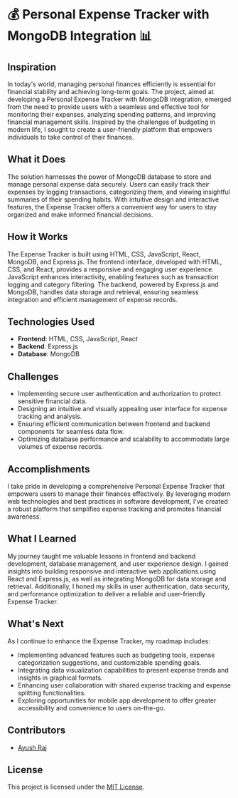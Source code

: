 # 💰 Personal Expense Tracker with MongoDB Integration 📊

## Inspiration

In today's world, managing personal finances efficiently is essential for financial stability and achieving long-term goals. The project, aimed at developing a Personal Expense Tracker with MongoDB integration, emerged from the need to provide users with a seamless and effective tool for monitoring their expenses, analyzing spending patterns, and improving financial management skills. Inspired by the challenges of budgeting in modern life, I sought to create a user-friendly platform that empowers individuals to take control of their finances.

## What it Does

The solution harnesses the power of MongoDB database to store and manage personal expense data securely. Users can easily track their expenses by logging transactions, categorizing them, and viewing insightful summaries of their spending habits. With intuitive design and interactive features, the Expense Tracker offers a convenient way for users to stay organized and make informed financial decisions.

## How it Works

The Expense Tracker is built using HTML, CSS, JavaScript, React, MongoDB, and Express.js. The frontend interface, developed with HTML, CSS, and React, provides a responsive and engaging user experience. JavaScript enhances interactivity, enabling features such as transaction logging and category filtering. The backend, powered by Express.js and MongoDB, handles data storage and retrieval, ensuring seamless integration and efficient management of expense records.

## Technologies Used

- **Frontend**: HTML, CSS, JavaScript, React
- **Backend**: Express.js
- **Database**: MongoDB
  
## Challenges

- Implementing secure user authentication and authorization to protect sensitive financial data.
- Designing an intuitive and visually appealing user interface for expense tracking and analysis.
- Ensuring efficient communication between frontend and backend components for seamless data flow.
- Optimizing database performance and scalability to accommodate large volumes of expense records.

## Accomplishments

I take pride in developing a comprehensive Personal Expense Tracker that empowers users to manage their finances effectively. By leveraging modern web technologies and best practices in software development, I've created a robust platform that simplifies expense tracking and promotes financial awareness.

## What I Learned

My journey taught me valuable lessons in frontend and backend development, database management, and user experience design. I gained insights into building responsive and interactive web applications using React and Express.js, as well as integrating MongoDB for data storage and retrieval. Additionally, I honed my skills in user authentication, data security, and performance optimization to deliver a reliable and user-friendly Expense Tracker.

## What's Next

As I continue to enhance the Expense Tracker, my roadmap includes:
- Implementing advanced features such as budgeting tools, expense categorization suggestions, and customizable spending goals.
- Integrating data visualization capabilities to present expense trends and insights in graphical formats.
- Enhancing user collaboration with shared expense tracking and expense splitting functionalities.
- Exploring opportunities for mobile app development to offer greater accessibility and convenience to users on-the-go.

## Contributors

- [Ayush Raj](https://github.com/Ayushomega14)

## License

This project is licensed under the [MIT License](LICENSE).
